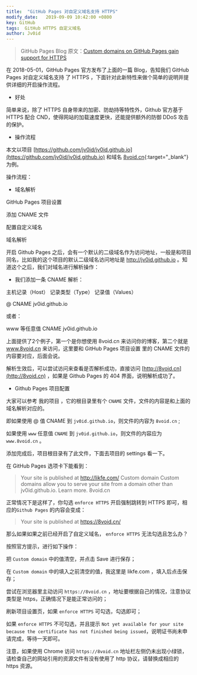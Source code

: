 ```yaml
---
title:  "GitHub Pages 对自定义域名支持 HTTPS"
modify_date:   2019-09-09 10:42:00 +0800
key: GitHub
tags:  GitHub HTTPS 自定义域名
author: Jv0id
---
```




> GitHub Pages Blog 原文：[Custom domains on GitHub Pages gain support for HTTPS](https://github.blog/2018-05-01-github-pages-custom-domains-https/)

在 2018-05-01，GitHub Pages 官方发布了上面的一篇 Blog，告知我们 GitHub Pages 对自定义域名支持 了 HTTPS ，下面针对此新特性来做个简单的说明并提供详细的开启操作流程。

* 好处

简单来说，除了 HTTPS 自身带来的加密、防劫持等特性外，Github 官方基于 HTTPS 配合 CND，使得网站的加载速度更快，还能提供额外的防御 DDoS 攻击的保护。

* 操作流程

本文以项目 [https://github.com/jv0id/jv0id.github.io](https://github.com/jv0id/jv0id.github.io) 和域名 [8void.cn](https://8void.cn){:target="_blank"} 为例。

操作流程：

- 域名解析

GitHub Pages 项目设置

添加 CNAME 文件

配置自定义域名

域名解析

开启 Github Pages 之后，会有一个默认的二级域名作为访问地址，一般是和项目同名，比如我的这个项目的默认二级域名访问地址是 http://jv0id.github.io 。知道这个之后，我们对域名进行解析操作：

* 我们添加一条 CNAME 解析：

主机记录（Host）	记录类型（Type）	记录值（Values）

@	CNAME	jv0id.github.io

或者：

www 等任意值	CNAME	jv0id.github.io

上面提供了2个例子，第一个是你想使用 8void.cn 来访问你的博客，第二个就是 www.8void.cn 来访问，这里要和 GitHub Pages 项目设置 里的 CNAME 文件的内容要对应，后面会说。

解析生效后，可以尝试访问来查看是否解析成功，直接访问 [http://8void.cn](http://8void.cn) ，如果是 Github Pages 的 404 界面，说明解析成功了。

* Github Pages 项目配置

大家可以参考 我的项目 ，它的根目录里有个 `CNAME` 文件，文件的内容是和上面的域名解析对应的。

即如果使用 @ 值 CNAME 到 `jv0id.github.io`，则文件的内容为 `8void.cn` ;

如果使用 `www` 任意值 `CNAME` 到 `jv0id.github.io`，则文件的内容应为 `www.8void.cn` 。

添加完成后，项目根目录有了此文件，下面去项目的 settings 看一下。

在 GitHub Pages 选项卡下能看到：

> Your site is published at http://likfe.com/
Custom domain
Custom domains allow you to serve your site from a domain other than jv0id.github.io. Learn more.
8void.cn

正常情况下是这样了，你勾选 `enforce HTTPS` 开启强制跳转到 HTTPS 即可，相应的`Github Pages` 的内容会变成：

> Your site is published at https://8void.cn/

那么如果如果之前已经开启了自定义域名， `enforce HTTPS` 无法勾选且怎么办？

按照官方提示，进行如下操作：

把 `Custom domain` 中的值清空，并点击 Save 进行保存；

在 `Custom domain` 中的填入之前清空的值，我这里是 likfe.com ，填入后点击保存；

尝试在浏览器里主动访问 `https://8void.cn` ，地址要根据自己的情况，注意协议类型是 https，正确情况下是能正常访问的；

刷新项目设置页，如果 `enforce HTTPS` 可勾选，勾选即可；

如果 `enforce HTTPS` 不可勾选，并且提示 `Not yet available for your site because the certificate has not finished being issued`，说明证书尚未申请完成，等待一天即可。

注意，如果使用 Chrome 访问 `https://8void.cn` 地址栏左侧仍未出现小绿锁，请检查自己的网站引用的资源文件有没有使用了 http 协议，请替换成相应的 https 资源。
